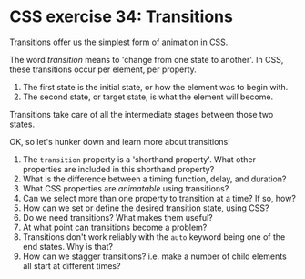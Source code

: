 # CSS exercise 34: Transitions

Transitions offer us the simplest form of animation in CSS.

The word *transition* means to 'change from one state to another'. In CSS, these transitions occur per element, per property.

1. The first state is the initial state, or how the element was to begin with.
1. The second state, or target state, is what the element will become.

Transitions take care of all the intermediate stages between those two states.

OK, so let's hunker down and learn more about transitions!

1. The `transition` property is a 'shorthand property'. What other properties are included in this shorthand property?
1. What is the difference between a timing function, delay, and duration?
1. What CSS properties are *animatable* using transitions?
1. Can we select more than one property to transition at a time? If so, how?
1. How can we set or define the desired transition state, using CSS?
1. Do we need transitions? What makes them useful?
1. At what point can transitions become a problem?
1. Transitions don't work reliably with the `auto` keyword being one of the end states. Why is that?
1. How can we stagger transitions? i.e. make a number of child elements all start at different times?
